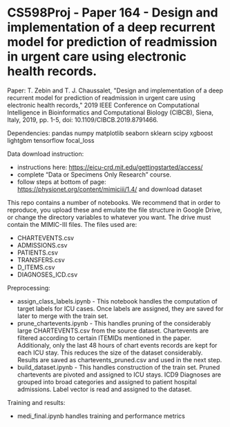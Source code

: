 # CS598Proj - Paper 164 - Design and implementation of a deep recurrent model for prediction of readmission in urgent care using electronic health records.

Paper:
T. Zebin and T. J. Chaussalet, "Design and implementation of a deep recurrent model for prediction of readmission in urgent care using electronic health records," 2019 IEEE Conference on Computational Intelligence in Bioinformatics and Computational Biology (CIBCB), Siena, Italy, 2019, pp. 1-5, doi: 10.1109/CIBCB.2019.8791466.

Dependencies: 
pandas
numpy
matplotlib
seaborn
sklearn
scipy
xgboost
lightgbm
tensorflow
focal_loss

Data download instruction: 
- instructions here: https://eicu-crd.mit.edu/gettingstarted/access/
- complete “Data or Specimens Only Research” course.
- follow steps at bottom of page: https://physionet.org/content/mimiciii/1.4/ and download dataset

This repo contains a number of notebooks. We recommend that in order to reproduce, you upload these and emulate the file structure in Google Drive, or change the directory variables to whatever you want. The drive must contain the MIMIC-III files. The files used are:
- CHARTEVENTS.csv
- ADMISSIONS.csv
- PATIENTS.csv
- TRANSFERS.csv
- D_ITEMS.csv
- DIAGNOSES_ICD.csv

Preprocessing: 
- assign_class_labels.ipynb - This notebook handles the computation of target labels for ICU cases. Once labels are assigned, they are saved for later to merge with the train set.
- prune_chartevents.ipynb - This handles pruning of the considerably large CHARTEVENTS.csv from the source dataset. Chartevents are filtered according to certain ITEMIDs mentioned in the paper. Additionaly, only the last 48 hours of chart events records are kept for each ICU stay. This reduces the size of the dataset considerably. Results are saved as chartevents_pruned.csv and used in the next step.
- build_dataset.ipynb - This handles construction of the train set. Pruned chartevents are pivoted and assigned to ICU stays. ICD9 Diagnoses are grouped into broad categories and assigned to patient hospital admissions. Label vector is read and assigned to the dataset.

Training and results: 
- medi_final.ipynb handles training and performance metrics 
